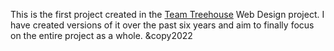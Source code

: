 This is the first project created in the <a href="https://teamtreehouse.com/" target="_blank">Team Treehouse</a> Web Design project.  I have created versions of it over the past six years and aim to finally focus on the entire project as a whole.  &copy2022
